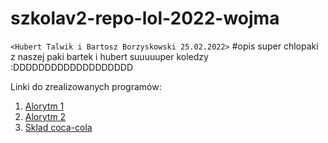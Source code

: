 # szkolav2-repo-lol-2022-wojma
`<Hubert Talwik i Bartosz Borzyskowski 25.02.2022>`
#opis
super chlopaki z naszej paki bartek i hubert suuuuuper koledzy :DDDDDDDDDDDDDDDDDDD



Linki do zrealizowanych programów:

1. [Alorytm 1](https://github.com/FatSassin/szkolav2-repo-lol-2022-wojma/blob/main/Liczby%20pierwsze/Liczby%20pierwsze.cpp)
2. [Alorytm 2](https://www.requiem.pl/wp-content/uploads/2020/01/Sus-Sebastian.jpg)
2. [Sklad coca-cola](https://www.youtube.com/watch?v=bsBDqaYXGb4)
